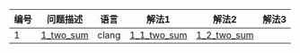 | 编号   | 问题描述                                       | 语言     | 解法1             | 解法2       | 解法3       |
| ---   | ---                                           | ---     | ---               | ---        | ---        |
| 1     | [1_two_sum](algorithms/problems/1_two_sum.md) | clang   | [1_1_two_sum](algorithms/clang/1_1_two_sum.c) | [1_2_two_sum](algorithms/clang/1_2_two_sum.c) | |   
